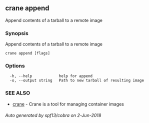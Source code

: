 ## crane append

Append contents of a tarball to a remote image

### Synopsis

Append contents of a tarball to a remote image

```
crane append [flags]
```

### Options

```
  -h, --help            help for append
  -o, --output string   Path to new tarball of resulting image
```

### SEE ALSO

* [crane](crane.md)	 - Crane is a tool for managing container images

###### Auto generated by spf13/cobra on 2-Jun-2018
